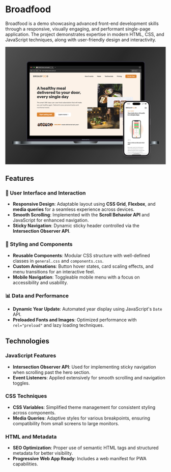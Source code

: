 # Broadfood

Broadfood is a demo showcasing advanced front-end development skills through a responsive, visually engaging, and performant single-page application. The project demonstrates expertise in modern HTML, CSS, and JavaScript techniques, along with user-friendly design and interactivity.

![Broadfood Mockup](broadfood-mockup.png)

## Features

### 🚀 User Interface and Interaction
- **Responsive Design**: Adaptable layout using **CSS Grid**, **Flexbox**, and **media queries** for a seamless experience across devices.
- **Smooth Scrolling**: Implemented with the **Scroll Behavior API** and JavaScript for enhanced navigation.
- **Sticky Navigation**: Dynamic sticky header controlled via the **Intersection Observer API**.

### 🎨 Styling and Components
- **Reusable Components**: Modular CSS structure with well-defined classes in `general.css` and `components.css`.
- **Custom Animations**: Button hover states, card scaling effects, and menu transitions for an interactive feel.
- **Mobile Navigation**: Toggleable mobile menu with a focus on accessibility and usability.

### 📊 Data and Performance
- **Dynamic Year Update**: Automated year display using JavaScript's `Date` API.
- **Preloaded Fonts and Images**: Optimized performance with `rel="preload"` and lazy loading techniques.

## Technologies

### JavaScript Features
- **Intersection Observer API**: Used for implementing sticky navigation when scrolling past the hero section.
- **Event Listeners**: Applied extensively for smooth scrolling and navigation toggles.

### CSS Techniques
- **CSS Variables**: Simplified theme management for consistent styling across components.
- **Media Queries**: Adaptive styles for various breakpoints, ensuring compatibility from small screens to large monitors.

### HTML and Metadata
- **SEO Optimization**: Proper use of semantic HTML tags and structured metadata for better visibility.
- **Progressive Web App Ready**: Includes a web manifest for PWA capabilities.
